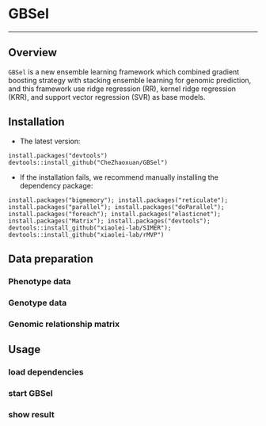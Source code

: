 # GBSel

---

## Overview
`GBSel` is a new ensemble learning framework which combined gradient boosting strategy with stacking ensemble learning for genomic prediction, and this framework use ridge regression (RR), kernel ridge regression (KRR), and support vector regression (SVR) as base models.

## Installation
- The latest version:<br>
```
install.packages("devtools")
devtools::install_github("CheZhaoxuan/GBSel")
```
- If the installation fails, we recommend manually installing the dependency package:<br>
```
install.packages("bigmemory"); install.packages("reticulate");
install.packages("parallel"); install.packages("doParallel");
install.packages("foreach"); install.packages("elasticnet"); 
install.packages("Matrix"); install.packages("devtools");
devtools::install_github("xiaolei-lab/SIMER");
devtools::install_github("xiaolei-lab/rMVP")
```

## Data preparation
### Phenotype data

### Genotype data

### Genomic relationship matrix



## Usage
### load dependencies 


### start GBSel


### show result





